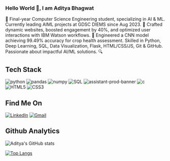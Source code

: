 <!--
**aditya432-aiml/aditya432-aiml** is a ✨ _special_ ✨ repository because its `README.md` (this file) appears on your GitHub profile.

Here are some ideas to get you started:

- 🔭 I’m currently working on ...
- 🌱 I’m currently learning ...
- 👯 I’m looking to collaborate on ...
- 🤔 I’m looking for help with ...
- 💬 Ask me about ...
- 📫 How to reach me: ...
- 😄 Pronouns: ...
- ⚡ Fun fact: ...
-->
### Hello World 👋, I am Aditya Bhagwat
👋 Final-year Computer Science Engineering student, specializing in AI & ML. Currently leading AIML projects at GDSC DIEMS since Aug 2023. 🚀 Crafted dynamic websites, boosted engagement by 40%, and optimized user interactions with IBM Watson workflows. 🌱 Engineered a CNN model achieving 99.49% accuracy for crop health assessment. Skilled in Python, Deep Learning, SQL, Data Visualization, Flask, HTML/CSS/JS, Git & GitHub. Passionate about impactful AI/ML solutions. 🔍

## Tech Stack

![python](https://user-images.githubusercontent.com/81558819/194113288-42561749-64d0-4f5c-8a81-e09043976e48.png)
![pandas](https://user-images.githubusercontent.com/81558819/194113339-27a65d1b-3288-4933-a0ee-7ee50d855682.png)
![numpy](https://user-images.githubusercontent.com/81558819/194113359-c4cd7528-7641-4754-889b-53ccf9d7f4a7.png)
![SQL](https://img.shields.io/badge/-SQL-000?style=for-the-badge&logo=MySQL&logoColor=4479A1)
![assistant-prod-banner](https://user-images.githubusercontent.com/81558819/200174163-2b628aa4-4dee-47bc-979e-78c3bdec2025.jpg)
![c](https://user-images.githubusercontent.com/81558819/200174159-e5ae68e1-620a-4e1f-b4bc-c9d286cf9b1c.jpg)
![HTML5](https://img.shields.io/badge/HTML5-E34F26?style=for-the-badge&logo=html5&logoColor=white) 
![CSS3](https://img.shields.io/badge/CSS3-1572B6?style=for-the-badge&logo=css3&logoColor=white) 



## Find Me On

[![LinkedIn](https://img.shields.io/badge/LinkedIn-0077B5?style=for-the-badge&logo=linkedin&logoColor=white)](https://www.linkedin.com/in/aditya-bhagwat-06150620b/)
[![Gmail](https://img.shields.io/badge/Gmail-D14836?style=for-the-badge&logo=gmail&logoColor=white)](mailto:adityabhagwat432@gmail.com)

## Github Analytics

![Aditya's GitHub stats](https://github-readme-stats.vercel.app/api?username=aditya432-aiml&theme=dark&show_icons=true)

[![Top Langs](https://github-readme-stats.vercel.app/api/top-langs/?username=aditya432-aiml&theme=dark&show_icons=true&langs_count=8)](https://github.com/anuraghazra/github-readme-stats)
